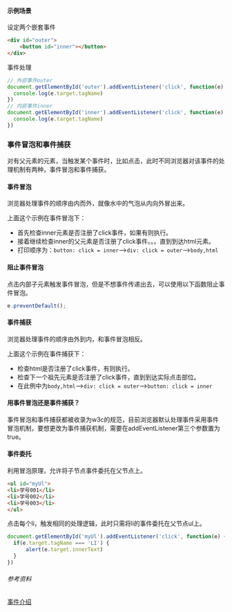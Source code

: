 #### 示例场景
设定两个嵌套事件
```html
<div id="outer">
    <button id="inner"></button>
</div>
```
事件处理
```js
// 外部事件outer
document.getElementById('outer').addEventListener('click', function(e) {
  console.log(e.target.tagName)
})
// 内部事件inner
document.getElementById('inner').addEventListener('click', function(e) {
  console.log(e.target.tagName)
})
```

### 事件冒泡和事件捕获
对有父元素的元素，当触发某个事件时，比如点击，此时不同浏览器对该事件的处理机制有两种，事件冒泡和事件捕获。

#### 事件冒泡
浏览器处理事件的顺序由内而外，就像水中的气泡从内向外冒出来。

上面这个示例在事件冒泡下：

* 首先检查inner元素是否注册了click事件，如果有则执行。
* 接着继续检查inner的父元素是否注册了click事件。。。直到到达html元素。
* 打印顺序为：`button: click = inner`—>`div: click = outer`—>`body,html`

#### 阻止事件冒泡
点击内部子元素触发事件冒泡，但是不想事件传递出去，可以使用以下函数阻止事件冒泡。
```js
e.preventDefault();
```

#### 事件捕获
浏览器处理事件的顺序由外到内，和事件冒泡相反。

上面这个示例在事件捕获下：
* 检查html是否注册了click事件，有则执行。
* 检查下一个祖先元素是否注册了click事件，直到到达实际点击部位。
* 在此例中为`body,html`—>`div: click = outer`—>`button: click = inner`

#### 用事件冒泡还是事件捕获？
事件冒泡和事件捕获都被收录为w3c的规范，目前浏览器默认处理事件采用事件冒泡机制，要想更改为事件捕获机制，需要在addEventListener第三个参数置为true。

#### 事件委托
利用冒泡原理，允许将子节点事件委托在父节点上。
```html
<ul id="myUl">
<li>学号001</li>
<li>学号002</li>
<li>学号003</li>
</ul>
```
点击每个li，触发相同的处理逻辑，此时只需将li的事件委托在父节点ul上。
```js
document.getElementById('myUl').addEventListener('click', function(e) {
  if(e.target.tagName === 'LI') {
      alert(e.target.innerText)
  }
})
```


###### 参考资料

[事件介绍](https://developer.mozilla.org/zh-CN/docs/Learn/JavaScript/Building_blocks/Events)
